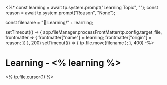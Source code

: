 <%* 
const learning = await tp.system.prompt("Learning Topic", "");
const reason = await tp.system.prompt("Reason", "None");

const filename = "🧠 Learning/" + learning;

setTimeout(() => {
  app.fileManager.processFrontMatter(tp.config.target_file, frontmatter => {
  frontmatter["name"] = learning;
  frontmatter["origin"] = reason;
  })
}, 200)
setTimeout(() => {
  tp.file.move(filename );
}, 400)
-%>
# Learning - <% learning %>

<% tp.file.cursor(1) %>
